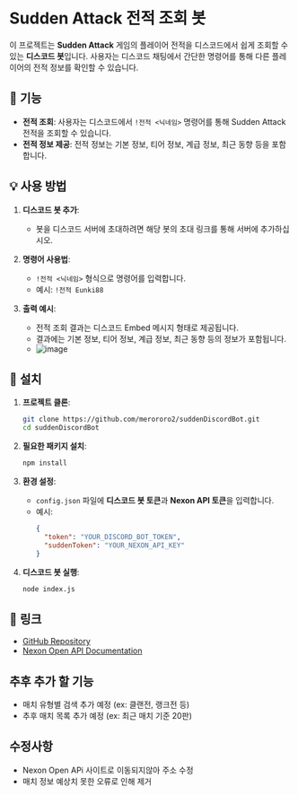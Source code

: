 # Sudden Attack 전적 조회 봇

이 프로젝트는 **Sudden Attack** 게임의 플레이어 전적을 디스코드에서 쉽게 조회할 수 있는 **디스코드 봇**입니다. 사용자는 디스코드 채팅에서 간단한 명령어를 통해 다른 플레이어의 전적 정보를 확인할 수 있습니다.

## 🚀 기능

- **전적 조회**: 사용자는 디스코드에서 `!전적 <닉네임>` 명령어를 통해 Sudden Attack 전적을 조회할 수 있습니다.
- **전적 정보 제공**: 전적 정보는 기본 정보, 티어 정보, 계급 정보, 최근 동향 등을 포함합니다.

## 💡 사용 방법

1. **디스코드 봇 추가**: 
    - 봇을 디스코드 서버에 초대하려면 해당 봇의 초대 링크를 통해 서버에 추가하십시오.

2. **명령어 사용법**: 
    - `!전적 <닉네임>` 형식으로 명령어를 입력합니다.
    - 예시: `!전적 Eunki88 `
      
3. **출력 예시**:
    - 전적 조회 결과는 디스코드 Embed 메시지 형태로 제공됩니다.
    - 결과에는 기본 정보, 티어 정보, 계급 정보, 최근 동향 등의 정보가 포함됩니다.
    - ![image](https://github.com/user-attachments/assets/8ef29c4f-07ba-407f-b403-5c5f69cf25df)


## 🔧 설치

1. **프로젝트 클론**:
    ```bash
    git clone https://github.com/merororo2/suddenDiscordBot.git
    cd suddenDiscordBot
    ```

2. **필요한 패키지 설치**:
    ```bash
    npm install
    ```

3. **환경 설정**:
    - `config.json` 파일에 **디스코드 봇 토큰**과 **Nexon API 토큰**을 입력합니다.
    - 예시:
        ```json
        {
          "token": "YOUR_DISCORD_BOT_TOKEN",
          "suddenToken": "YOUR_NEXON_API_KEY"
        }
        ```

4. **디스코드 봇 실행**:
    ```bash
    node index.js
    ```

## 🔗 링크

- [GitHub Repository](https://github.com/merororo2/suddenDiscordBot)
- [Nexon Open API Documentation](https://openapi.nexon.com/ko/)

## 추후 추가 할 기능
- 매치 유형별 검색 추가 예정 (ex: 클랜전, 랭크전 등)
- 추후 매치 목록 추가 예정 (ex: 최근 매치 기준 20판)

## 수정사항
 - Nexon Open APi 사이트로 이동되지않아 주소 수정
 - 매치 정보 예상치 못한 오류로 인해 제거
